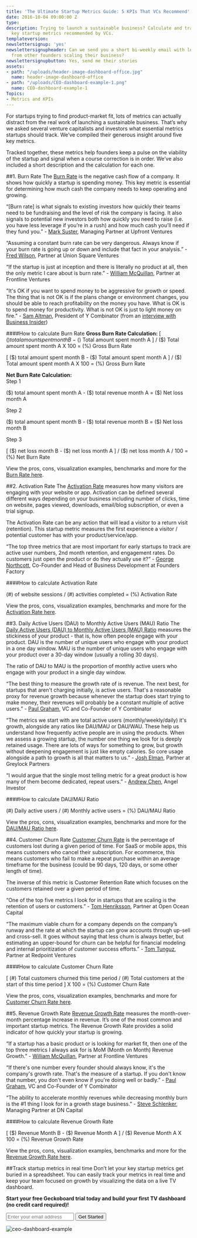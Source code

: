 ```yaml
---
title: 'The Ultimate Startup Metrics Guide: 5 KPIs That VCs Recommend'
date: 2016-10-04 09:00:00 Z
type: 
description: Trying to launch a sustainable business? Calculate and track these 5
  key startup metrics recommended by VCs.
templateversion: 
newslettersignup: 'yes'
newslettersignupheader: Can we send you a short bi-weekly email with lessons learned
  from other founders scaling their business?
newslettersignupbutton: Yes, send me their stories
assets:
- path: "/uploads/header-image-dashboard-office.jpg"
  name: header-image-dashboard-office
- path: "/uploads/CEO-dashboard-example-1.png"
  name: CEO-dashboard-example-1
Topics:
- Metrics and KPIs
---
```


For startups trying to find product-market fit, lots of metrics can actually distract from the real work of launching a sustainable business. That’s why we asked several venture capitalists and investors what essential metrics startups should track. We’ve compiled their generous insight around five key metrics.

Tracked together, these metrics help founders keep a pulse on the viability of the startup and signal when a course correction is in order. We’ve also included a short description and the calculation for each one.

##1. Burn Rate
The <a href="https://www.geckoboard.com/learn/kpi-examples/startup-kpis/burn-rate/" target="_blank">Burn Rate</a> is the negative cash flow of a company. It shows how quickly a startup is spending money. This key metric is essential for determining how much cash the company needs to keep operating and growing.

“[Burn rate] is what signals to existing investors how quickly their teams need to be fundraising and the level of risk the company is facing. It also signals to potential new investors both how quickly you need to raise (i.e. you have less leverage if you’re in a rush) and how much cash you’ll need if they fund you.” - <a href="https://bothsidesofthetable.com/what-is-the-right-burn-rate-at-a-startup-company-ae80d5d76c07" target="_blank">Mark Suster</a>, Managing Partner at Upfront Ventures

“Assuming a constant burn rate can be very dangerous. Always know if your burn rate is going up or down and include that fact in your analysis.” - <a href="http://avc.com/2011/12/burn-rate/" target="_blank">Fred Wilson</a>, Partner at Union Square Ventures

“If the startup is just at inception and there is literally no product at all, then the only metric I care about is burn rate.” - <a href="http://www.frontline.vc/" target="_blank">William McQuillan</a>, Partner at Frontline Ventures

"It's OK if you want to spend money to be aggressive for growth or speed. The thing that is not OK is if the plans change or environment changes, you should be able to reach profitability on the money you have. What is OK is to spend money for productivity. What is not OK is just to light money on fire." - <a href="http://blog.samaltman.com/" target="_blank">Sam Altman</a>, President of Y Combinator (from an <a href="http://www.businessinsider.com/sam-altman-email-startup-burn-rates-are-frightening-2015-4" target="_blank">interview with Business Insider</a>)

####How to calculate Burn Rate
**Gross Burn Rate Calculation:**
[ ($) total amount spent month B - ($) Total amount spent month A ] / ($) Total amount spent month A X 100 = (%) Gross Burn Rate

<p>
[ <span class="calculation part">($) total amount spent month B</span> 
<span class="calculation sign">-</span> 
<span class="calculation part">($) Total amount spent month A</span> ]
<span class="calculation sign">/</span> 
<span class="calculation part">($) Total amount spent month A</span> 
<span class="calculation sign">X</span> 
<span class="calculation part">100</span> 
<span class="calculation sign">=</span> 
<span class="calculation answer">(%) Gross Burn Rate</span>
</p>


**Net Burn Rate Calculation:**<br>
Step 1
<p>
<span class="calculation part">($) total amount spent month A</span> 
<span class="calculation sign">-</span> 
<span class="calculation part">($) total revenue month A</span> 
<span class="calculation sign">=</span> 
<span class="calculation answer">($) Net loss month A</span>
</p>

Step 2
<p>
<span class="calculation part">($) total amount spent month B</span> 
<span class="calculation sign">-</span> 
<span class="calculation part">($) total revenue month B</span> 
<span class="calculation sign">=</span> 
<span class="calculation answer">($) Net loss month B</span>
</p>

Step 3
<p>
[ <span class="calculation part">($) net loss month B</span> 
<span class="calculation sign">-</span> 
<span class="calculation part">($) net loss month A</span> ]
<span class="calculation sign">/</span> 
<span class="calculation part">($) net loss month A</span> 
<span class="calculation sign">/</span> 
<span class="calculation part">100</span> 
<span class="calculation sign">=</span> 
<span class="calculation answer">(%) Net Burn Rate</span>
</p>

View the pros, cons, visualization examples, benchmarks and more for the <a href="https://www.geckoboard.com/learn/kpi-examples/startup-kpis/burn-rate/" target="_blank">Burn Rate here</a>.

##2. Activation Rate
The <a href="https://www.geckoboard.com/learn/kpi-examples/startup-kpis/activation-rate/" target="_blank">Activation Rate</a> measures how many visitors are engaging with your website or app. Activation can be defined several different ways depending on your business including number of clicks, time on website, pages viewed, downloads, email/blog subscription, or even a trial signup. 

The Activation Rate can be any action that will lead a visitor to a return visit (retention). This startup metric measures the first experience a visitor / potential customer has with your product/service/app.

“The top three metrics that are most important for early startups to track are active user numbers, 2nd month retention, and engagement rates. Do customers just open the product or do they actually use it?” - <a href="https://foundersfactory.co/" target="_blank">George Northcott</a>, Co-Founder and Head of Business Development at Founders Factory

####How to calculate Activation Rate
<p>
<span class="calculation part">(#) of website sessions</span> 
<span class="calculation sign">/</span> 
<span class="calculation part">(#) activities completed</span> 
<span class="calculation sign">=</span> 
<span class="calculation answer">(%) Activation Rate</span>
</p>

View the pros, cons, visualization examples, benchmarks and more for the <a href="https://www.geckoboard.com/learn/kpi-examples/startup-kpis/activation-rate/" target="_blank">Activation Rate here</a>.

##3. Daily Active Users (DAU) to Monthly Active Users (MAU) Ratio
The <a href="https://www.geckoboard.com/learn/kpi-examples/startup-kpis/dau-mau-ratio/" target="_blank">Daily Active Users (DAU) to Monthly Active Users (MAU) Ratio</a> measures the stickiness of your product - that is, how often people engage with your product. DAU is the number of unique users who engage with your product in a one day window. MAU is the number of unique users who engage with your product over a 30-day window (usually a rolling 30 days).

The ratio of DAU to MAU is the proportion of monthly active users who engage with your product in a single day window.

“The best thing to measure the growth rate of is revenue. The next best, for startups that aren't charging initially, is active users. That's a reasonable proxy for revenue growth because whenever the startup does start trying to make money, their revenues will probably be a constant multiple of active users.” - <a href="http://www.paulgraham.com/growth.html" target="_blank">Paul Graham</a>, VC and Co-Founder of Y Combinator

“The metrics we start with are total active users (monthly/weekly/daily) it's growth, alongside any ratios like DAU/MAU or DAU/WAU. These help us understand how frequently active people are in using the products. When we assess a growing startup, the number one thing we look for is deeply retained usage. There are lots of ways for something to grow, but growth without deepening engagement is just like empty calories. So core usage alongside a path to growth is all that matters to us.” - <a href="http://www.greylock.com/" target="_blank">Josh Elman</a>, Partner at Greylock Partners

“I would argue that the single most telling metric for a great product is how many of them become dedicated, repeat users.” - <a href="http://andrewchen.co/how-to-measure-if-users-love-your-product-using-cohorts-and-revisit-rates/" target="_blank">Andrew Chen</a>, Angel Investor

####How to calculate DAU/MAU Ratio 
<p>
<span class="calculation part">(#) Daily active users</span> 
<span class="calculation sign">/</span> 
<span class="calculation part">(#) Monthly active users</span> 
<span class="calculation sign">=</span> 
<span class="calculation answer">(%) DAU/MAU Ratio</span>
</p>

View the pros, cons, visualization examples, benchmarks and more for the <a href="https://www.geckoboard.com/learn/kpi-examples/startup-kpis/dau-mau-ratio/" target="_blank">DAU/MAU Ratio here</a>.

##4. Customer Churn Rate
<a href="https://www.geckoboard.com/learn/kpi-examples/startup-kpis/customer-churn-rate/" target="_blank">Customer Churn Rate</a> is the percentage of customers lost during a given period of time. For SaaS or mobile apps, this means customers who cancel their subscription. For ecommerce, this means customers who fail to make a repeat purchase within an average timeframe for the business (could be 90 days, 120 days, or some other length of time). 

The inverse of this metric is Customer Retention Rate which focuses on the customers retained over a given period of time.

“One of the top five metrics I look for in startups that are scaling is the retention of users or customers.” - <a href="http://openoceancapital.com/" target="_blank">Tom Henriksson</a>, Partner at Open Ocean Capital

“The maximum viable churn for a company depends on the company’s runway and the rate at which the startup can grow accounts through up-sell and cross-sell. It goes without saying that less churn is always better, but estimating an upper-bound for churn can be helpful for financial modeling and internal prioritization of customer success efforts.” - <a href="http://tomtunguz.com/maximum-viable-churn/" target="_blank">Tom Tunguz</a>, Partner at Redpoint Ventures

####How to calculate Customer Churn Rate
<p>
[ <span class="calculation part">(#) Total customers churned this time period</span> 
<span class="calculation sign">/</span> 
<span class="calculation part">(#) Total customers at the start of this time period</span> ]
<span class="calculation sign">X</span> 
<span class="calculation part">100</span> 
<span class="calculation sign">=</span> 
<span class="calculation answer">(%) Customer Churn Rate</span>
</p>

View the pros, cons, visualization examples, benchmarks and more for <a href="https://www.geckoboard.com/learn/kpi-examples/startup-kpis/customer-churn-rate/" target="_blank">Customer Churn Rate here</a>.

##5. Revenue Growth Rate
<a href="https://www.geckoboard.com/learn/kpi-examples/startup-kpis/revenue-growth-rate/" target="_blank">Revenue Growth Rate</a> measures the month-over-month percentage increase in revenue. It’s one of the most common and important startup metrics. The Revenue Growth Rate provides a solid indicator of how quickly your startup is growing.

“If a startup has a basic product or is looking for market fit, then one of the top three metrics I always ask for is MoM (Month on Month) Revenue Growth.” - <a href="http://www.frontline.vc/" target="_blank">William McQuillan</a>, Partner at Frontline Ventures

“If there's one number every founder should always know, it's the company's growth rate. That's the measure of a startup. If you don't know that number, you don't even know if you're doing well or badly.” - <a href="http://www.paulgraham.com/growth.html" target="_blank">Paul Graham</a>, VC and Co-Founder of Y Combinator

“The ability to accelerate monthly revenues while decreasing monthly burn is the #1 thing I look for in a growth stage business.” - <a href="http://dncapital.com/team/steve-schlenker/" target="_blank">Steve Schlenker</a>, Managing Partner at DN Capital


####How to calculate Revenue Growth Rate
<p>
[ <span class="calculation part">($) Revenue Month B</span> 
<span class="calculation sign">-</span> 
<span class="calculation part">($) Revenue Month A</span> ] 
<span class="calculation sign">/</span> 
<span class="calculation part">($) Revenue Month A</span>
<span class="calculation sign">X</span> 
<span class="calculation part">100</span>
<span class="calculation sign">=</span> 
<span class="calculation answer">(%) Revenue Growth Rate</span>
</p>

View the pros, cons, visualization examples, benchmarks and more for the <a href="https://www.geckoboard.com/learn/kpi-examples/startup-kpis/revenue-growth-rate/" target="_blank">Revenue Growth Rate here</a>.


##Track startup metrics in real time
Don’t let your key startup metrics get buried in a spreadsheet. You can easily track your metrics in real time and keep your team focused on growth by visualizing the data on a live TV dashboard.

**Start your free Geckoboard trial today and build your first TV dashboard (no credit card required)!**

<form action="/try-geckoboard/" method="get" class="inline__signup-form">
<input type="email" name="email" placeholder="Enter your email address">
<button class="btn">Get Started</button>
</form>

![ceo-dashboard-example](/uploads/CEO-dashboard-example-1.png)
